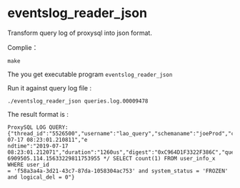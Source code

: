 # eventslog_reader_json
Transform query log of proxysql into json format.

Complie：  
```
make
```
The you get executable program `eventslog_reader_json`  

Run it against query log file :
```
./eventslog_reader_json queries.log.00009478
```
The result format is :
```
ProxySQL LOG QUERY:
{"thread_id":"5526500","username":"lao_query","schemaname":"joeProd","client":"16.0.1.112:57200","HID":"0","server:":"16.0.1.125:3306","starttime":"2019-07-17 08:23:01.210811","e
ndtime":"2019-07-17 08:23:01.212071","duration":"1260us","digest":"0xC964D1F3322F386C","query":"/* 6909505.114.15633229811753955 */ SELECT count(1) FROM user_info_x WHERE user_id 
= 'f58a3a4a-3d21-43c7-87da-1058304ac753' and system_status = 'FROZEN' and logical_del = 0"}
```

